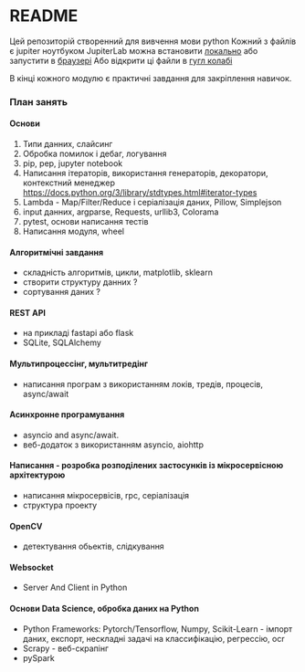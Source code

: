 # README

Цей репозиторій створенний для вивчення мови python
Кожний з файлів є jupiter ноутбуком 
JupiterLab можна встановити [локально](https://jupyter.org/install) або запустити в [браузері](https://jupyter.org/try)
Або відкрити ці файли в [гугл колабі](https://colab.research.google.com/)

В кінці кожного модулю є практичні завдання для закріплення навичок.

### План занять

#### Основи
1. Типи данних, слайсинг
2. Обробка помилок і дебаг, логування
3. pip, pep, jupyter notebook
4. Написання ітераторів, використання генераторів, декоратори, контекстний менеджер
  https://docs.python.org/3/library/stdtypes.html#iterator-types
5. Lambda - Map/Filter/Reduce і серіалізація даних, Pillow, Simplejson
6. input данних, argparse, Requests, urllib3, Colorama 
7. pytest, основи написання тестів 
8. Написання модуля, wheel

#### Алгоритмічні завдання
- складність алгоритмів, цикли, matplotlib, sklearn
- створити структуру данних ? 
- сортування даних ?

#### REST API
- на прикладі fastapi або flask
- SQLite, SQLAlchemy

#### Мультипроцессінг, мультитредінг
- написання програм з використанням локів, тредів, процесів, async/await

#### Асинхронне програмування
- asyncio and async/await.
- веб-додаток з використанням asyncio, aiohttp

#### Написання - розробка розподілених застосунків із мікросервісною архітектурою
- написання мікросервісів, rpc, серіалізація
- структура проекту

#### OpenCV
- детектування обьектів, слідкування 

#### Websocket
- Server And Client in Python

#### Основи  Data Science,  обробка даних на Python
- Python Frameworks: Pytorch/Tensorflow, Numpy, Scikit-Learn - імпорт даних, експорт, нескладні задачі на классифікацію, регрессію, ocr
- Scrapy - веб-скрапінг
- pySpark


